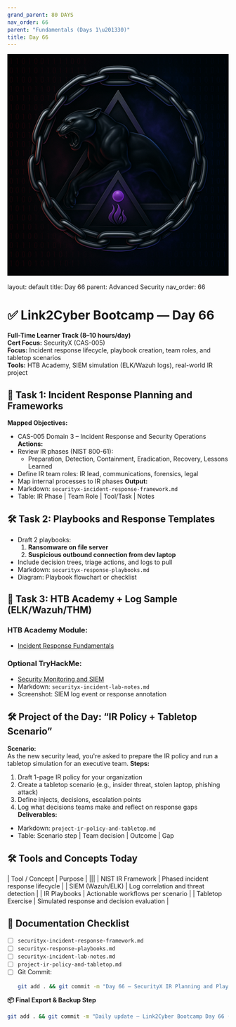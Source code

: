 ```yaml
---
grand_parent: 80 DAYS
nav_order: 66
parent: "Fundamentals (Days 1\u201330)"
title: Day 66
---
```

![Panther Icon](/assets/icons/icon-cyber-panther.png)

layout: default
title: Day 66
parent: Advanced Security
nav_order: 66

# ✅ Link2Cyber Bootcamp — Day 66
**Full-Time Learner Track (8–10 hours/day)**  
**Cert Focus:** SecurityX (CAS-005)  
**Focus:** Incident response lifecycle, playbook creation, team roles, and tabletop scenarios  
**Tools:** HTB Academy, SIEM simulation (ELK/Wazuh logs), real-world IR project
## 🚨 Task 1: Incident Response Planning and Frameworks
**Mapped Objectives:**  
- CAS-005 Domain 3 – Incident Response and Security Operations
**Actions:**  
- Review IR phases (NIST 800-61):  
  - Preparation, Detection, Containment, Eradication, Recovery, Lessons Learned  
- Define IR team roles: IR lead, communications, forensics, legal  
- Map internal processes to IR phases
**Output:**  
- Markdown: `securityx-incident-response-framework.md`  
- Table: IR Phase | Team Role | Tool/Task | Notes
## 🛠 Task 2: Playbooks and Response Templates
- Draft 2 playbooks:  
  1. **Ransomware on file server**  
  2. **Suspicious outbound connection from dev laptop**  
- Include decision trees, triage actions, and logs to pull
- Markdown: `securityx-response-playbooks.md`  
- Diagram: Playbook flowchart or checklist
## 🧪 Task 3: HTB Academy + Log Sample (ELK/Wazuh/THM)
### HTB Academy Module:
- [Incident Response Fundamentals](https://academy.hackthebox.com/module/168)
### Optional TryHackMe:
- [Security Monitoring and SIEM](https://tryhackme.com/room/securitymonitoring)
- Markdown: `securityx-incident-lab-notes.md`  
- Screenshot: SIEM log event or response annotation
## 🛠️ Project of the Day: “IR Policy + Tabletop Scenario”
**Scenario:**  
As the new security lead, you're asked to prepare the IR policy and run a tabletop simulation for an executive team.
**Steps:**  
1. Draft 1-page IR policy for your organization  
2. Create a tabletop scenario (e.g., insider threat, stolen laptop, phishing attack)  
3. Define injects, decisions, escalation points  
4. Log what decisions teams make and reflect on response gaps
**Deliverables:**  
- Markdown: `project-ir-policy-and-tabletop.md`  
- Table: Scenario step | Team decision | Outcome | Gap
## 🛠️ Tools and Concepts Today
| Tool / Concept      | Purpose                                        |
|||
| NIST IR Framework   | Phased incident response lifecycle             |
| SIEM (Wazuh/ELK)    | Log correlation and threat detection           |
| IR Playbooks        | Actionable workflows per scenario              |
| Tabletop Exercise   | Simulated response and decision evaluation     |
## 📁 Documentation Checklist
- [ ] `securityx-incident-response-framework.md`  
- [ ] `securityx-response-playbooks.md`  
- [ ] `securityx-incident-lab-notes.md`  
- [ ] `project-ir-policy-and-tabletop.md`  
- [ ] Git Commit:
  ```bash
  git add . && git commit -m "Day 66 – SecurityX IR Planning and Playbooks" && git push origin main
  ```
**📦 Final Export & Backup Step**
```bash
git add . && git commit -m "Daily update – Link2Cyber Bootcamp Day 66 (SecurityX Incident Response)" && git push origin main
```
